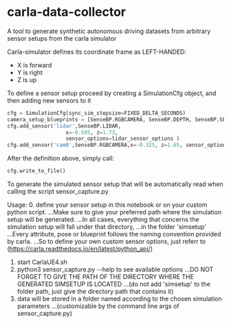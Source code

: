 # carla-data-collector
A tool to generate synthetic autonomous driving datasets from arbitrary sensor setups from the carla simulator


Carla-simulator defines its coordinate frame as LEFT-HANDED:

+ X is forward
+ Y is right
+ Z is up

To define a sensor setup
proceed by creating a SimulationCfg object, and then adding new sensors to it
```python     
cfg = SimulationCfg(sync_sim_stepsize=FIXED_DELTA_SECONDS)
camera_setup_blueprints = [SenseBP.RGBCAMERA, SenseBP.DEPTH, SenseBP.SEGMENTATION]
cfg.add_sensor('lidar',SenseBP.LIDAR,
                   x=-0.595, z=1.73, 
                   sensor_options=lidar_sensor_options )
cfg.add_sensor('cam0',SenseBP.RGBCAMERA,x=-0.325, z=1.65, sensor_options=front_camera_attributes )
```
    
                    
After the definition above, simply call:
```python
cfg.write_to_file()
``` 
To generate the simulated sensor setup that will be automatically 
read when calling the script sensor_capture.py
    
Usage:
0. define your sensor setup in this notebook or on your custom python script.
...Make sure to give your preferred path where the simulation setup will be generated.
...In all cases, everything that concerns the simulation setup will fall under that directory,
...in the folder 'simsetup'
...Every attribute, pose or blueprint follows the naming convention provided by carla.
...So to define your own custom sensor options, just referr to (https://carla.readthedocs.io/en/latest/python_api/)
1. start CarlaUE4.sh
2. python3 sensor_capture.py --help to see available options
...DO NOT FORGET TO GIVE THE PATH OF THE DIRECTORY WHERE THE GENERATED SIMSETUP IS LOCATED 
...(do not add 'simsetup' to the folder path, just give the directory path that contains it)
3. data will be stored in a folder named according to the chosen simulation parameters 
...(customizable by the command line args of sensor_capture.py)
